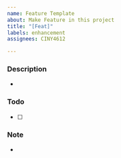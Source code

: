 ```yaml
---
name: Feature Template
about: Make Feature in this project
title: "[Feat]"
labels: enhancement
assignees: CINY4612

---
```


### Description
- 


### Todo
- [ ]


### Note
-

